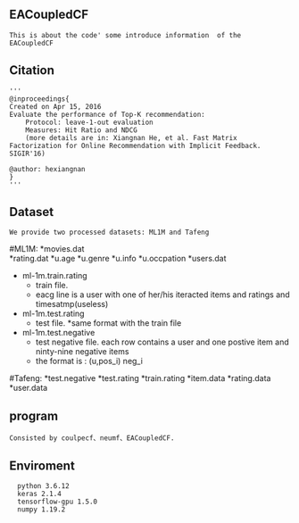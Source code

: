 ## EACoupledCF
    This is about the code' some introduce information  of the  EACoupledCF

## Citation
    '''
    @inproceedings{
    Created on Apr 15, 2016
    Evaluate the performance of Top-K recommendation:
        Protocol: leave-1-out evaluation
        Measures: Hit Ratio and NDCG
        (more details are in: Xiangnan He, et al. Fast Matrix Factorization for Online Recommendation with Implicit Feedback. SIGIR'16)
    
    @author: hexiangnan
    }
    '''

## Dataset
    We provide two processed datasets: ML1M and Tafeng
#ML1M:
     *movies.dat     
     *rating.dat
     *u.age
     *u.genre
     *u.info
     *u.occpation
     *users.dat
* ml-1m.train.rating 
  * train file.
  * eacg line is a user with one of her/his iteracted items and  ratings and timesatmp(useless)
* ml-1m.test.rating 
  * test file.
  *same format with the train file
* ml-1m.test.negative 
  * test negative file. each row contains a user and one postive item  and ninty-nine negative items
  * the format is : (u,pos_i) neg_i 

 

#Tafeng:
      *test.negative
      *test.rating
      *train.rating
      *item.data
      *rating.data
      *user.data
 
## program 
    Consisted by coulpecf、neumf、EACoupledCF.
## Enviroment
      python 3.6.12
      keras 2.1.4
      tensorflow-gpu 1.5.0
      numpy 1.19.2

 


